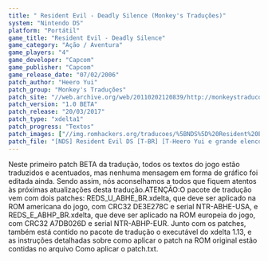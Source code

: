 ```yaml
---
title: " Resident Evil - Deadly Silence (Monkey's Traduções)"
system: "Nintendo DS"
platform: "Portátil"
game_title: "Resident Evil - Deadly Silence"
game_category: "Ação / Aventura"
game_players: "4"
game_developer: "Capcom"
game_publisher: "Capcom"
game_release_date: "07/02/2006"
patch_author: "Heero Yui"
patch_group: "Monkey's Traduções"
patch_site: "//web.archive.org/web/20110202120839/http://monkeystraducoes.com/ (fora do ar)"
patch_version: "1.0 BETA"
patch_release: "20/03/2017"
patch_type: "xdelta1"
patch_progress: "Textos"
patch_images: ["//img.romhackers.org/traducoes/%5BNDS%5D%20Resident%20Evil%20-%20Deadly%20Silence%20-%20Monkey's%20Tradu%C3%A7%C3%B5es%20-%201.jpg","//img.romhackers.org/traducoes/%5BNDS%5D%20Resident%20Evil%20-%20Deadly%20Silence%20-%20Monkey's%20Tradu%C3%A7%C3%B5es%20-%202.jpg","//img.romhackers.org/traducoes/%5BNDS%5D%20Resident%20Evil%20-%20Deadly%20Silence%20-%20Monkey's%20Tradu%C3%A7%C3%B5es%20-%203.jpg"]
patch_file: "[NDS] Resident Evil DS [T-BR] [T-Heero Yui e grande elenco G-Monkey's Traduções] [V-1.0 BETA P-80% A-2017].7z"
---
```

Neste primeiro patch BETA da tradução, todos os textos do jogo estão traduzidos e acentuados, mas nenhuma mensagem em forma de gráfico foi editada ainda. Sendo assim, nós aconselhamos a todos que fiquem atentos às próximas atualizações desta tradução.ATENÇÃO:O pacote de tradução vem com dois patches: REDS_U_ABHE_BR.xdelta, que deve ser aplicado na ROM americana do jogo, com CRC32 DE3E278C e serial NTR-ABHE-USA, e REDS_E_ABHP_BR.xdelta, que deve ser aplicado na ROM europeia do jogo, com CRC32 A7DB026D e serial NTR-ABHP-EUR. Junto com os patches, também está contido no pacote de tradução o executável do xdelta 1.13, e as instruções detalhadas sobre como aplicar o patch na ROM original estão contidas no arquivo Como aplicar o patch.txt.